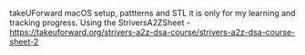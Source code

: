 takeUForward macOS setup, pattterns and STL
it is only for my learning and tracking progress.
Using the StriversA2ZSheet - https://takeuforward.org/strivers-a2z-dsa-course/strivers-a2z-dsa-course-sheet-2
